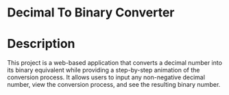 # Decimal To Binary Converter

# Description

This project is a web-based application that converts a decimal number into its binary equivalent while providing a step-by-step animation of the conversion process. It allows users to input any non-negative decimal number, view the conversion process, and see the resulting binary number.